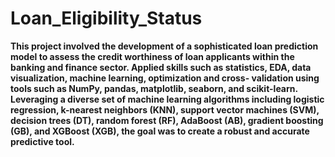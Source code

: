 # Loan_Eligibility_Status
**This project involved the development of a sophisticated loan prediction model to assess the credit worthiness of loan applicants within the banking and finance sector. Applied skills such as statistics, EDA, data visualization, machine learning, optimization and cross- validation using tools such as NumPy, pandas,  matplotlib,  seaborn, and scikit-learn. Leveraging a diverse set of machine learning algorithms including logistic regression, k-nearest neighbors (KNN), support vector machines (SVM), decision trees (DT), random forest (RF), AdaBoost (AB), gradient boosting (GB), and XGBoost (XGB), the goal was to create a robust and accurate predictive tool.**
